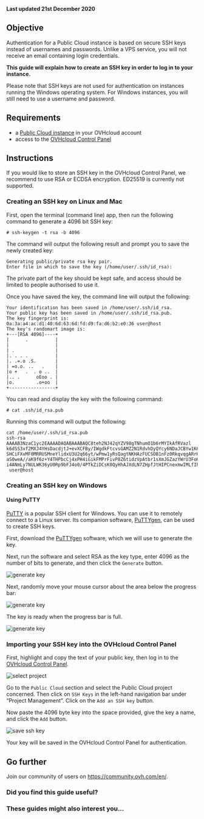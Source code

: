 **Last updated 21st December 2020**

Objective
---------

Authentication for a Public Cloud instance is based on secure SSH keys instead of usernames and passwords. Unlike a VPS service, you will not receive an email containing login credentials.

**This guide will explain how to create an SSH key in order to log in to your instance.**

Please note that SSH keys are not used for authentication on instances running the Windows operating system. For Windows instances, you will still need to use a username and password. 

Requirements
------------

* a [Public Cloud instance](https://www.ovhcloud.com/en-gb/public-cloud/) in your OVHcloud account
* access to the [OVHcloud Control Panel](https://www.ovh.com/auth/?action=gotomanager&from=https://www.ovh.co.uk/&ovhSubsidiary=GB)

Instructions
------------

If you would like to store an SSH key in the OVHcloud Control Panel, we recommend to use RSA or ECDSA encryption. ED25519 is currently not supported. 

### Creating an SSH key on Linux and Mac

First, open the terminal (command line) app, then run the following command to generate a 4096 bit SSH key:

    # ssh-keygen -t rsa -b 4096

The command will output the following result and prompt you to save the newly created key:

    Generating public/private rsa key pair.
    Enter file in which to save the key (/home/user/.ssh/id_rsa):

The private part of the key should be kept safe, and access should be limited to people authorised to use it. 

Once you have saved the key, the command line will output the following:

    Your identification has been saved in /home/user/.ssh/id_rsa.
    Your public key has been saved in /home/user/.ssh/id_rsa.pub.
    The key fingerprint is:
    0a:3a:a4:ac:d1:40:6d:63:6d:fd:d9:fa:d6:b2:e0:36 user@host
    The key's randomart image is:
    +---[RSA 4096]----+
    |      .          |
    |                 |
    | .               |
    |. . . .          |
    |. .=.o .S.       |
    | =o.o. ..   .    |
    |o +   .  . o ..  |
    |.. .      oEoo . |
    |o.        .o+oo  |
    +-----------------+

You can read and display the key with the following command:

    # cat .ssh/id_rsa.pub

Running this command will output the following:

    cat /home/user/.ssh/id_rsa.pub
    ssh-rsa AAAAB3NzaC1yc2EAAAADAQABAAABAQC8teh2NJ42qYZV98gTNhumO1b6rMYIkAfRVazl
    k6dSS3xf2MXJ4YHsDacdjtJ+evXCFBy/IWgdkFtcvsGAMZ2N1RdvhDyQYcy6NDaJCBYw1K6Gv5fJ
    SHCiFXvMF0MRRUSMneYlidxU3U2q66yt/wPmw1yRsQagtNKHAzFUCSOB1nFz0RkqvqgARrHTY0bd
    aS0weA//aK9f6z+Y4THPbcCj4xPH4iGikFMPrFivP8Z6tidzVpAtbr1sXmJGZazYWrU3FoK2a1sF
    i4ANmLy7NULWK36yU0Rp9bFJ4o0/4PTkZiDCsK0QyHhAJXdLN7ZHpfJtHIPCnexmwIMLfIhCWhO5
     user@host

### Creating an SSH key on Windows

#### Using PuTTY

[PuTTY](https://www.chiark.greenend.org.uk/~sgtatham/putty/) is a popular SSH client for Windows. You can use it to remotely connect to a Linux server. Its companion software, [PuTTYgen](https://the.earth.li/~sgtatham/putty/latest/w64/puttygen.exe), can be used to create SSH keys.

First, download the [PuTTYgen](https://the.earth.li/~sgtatham/putty/latest/w64/puttygen.exe) software, which we will use to generate the key.

Next, run the software and select RSA as the key type, enter 4096 as the number of bits to generate, and then click the `Generate` button.

![generate key](resources/1A1B8E56F10ECFBB7A982D7DE5EF5654.png)

Next, randomly move your mouse cursor about the area below the progress bar:

![generate key](resources/0C87214E02EAAF0A876C19ACE91892EB.gif)

The key is ready when the progress bar is full. 

![generate key](resources/28EBAB42FA83C5A0652440918323F95B.png)

### Importing your SSH key into the OVHcloud Control Panel

First, highlight and copy the text of your public key, then log in to the [OVHcloud Control Panel](https://www.ovh.com/auth/?action=gotomanager&from=https://www.ovh.co.uk/&ovhSubsidiary=GB).

![select project](resources/C8E1E6EB277D4E0A3F44BEE77580A91D.png)

Go to the `Public Cloud` section and select the Public Cloud project concerned. Then click on `SSH Keys` in the left-hand navigation bar under “Project Management”. Click on the `Add an SSH key` button.

Now paste the 4096 byte key into the space provided, give the key a name, and click the `Add` button.

![save ssh key](resources/4CD4FFDC875279EEC8A98FC4CA6E994B.png)

Your key will be saved in the OVHcloud Control Panel for authentication.

Go further
----------

Join our community of users on <https://community.ovh.com/en/>.

### Did you find this guide useful?

### These guides might also interest you…